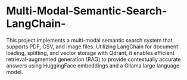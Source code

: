 # Multi-Modal-Semantic-Search-LangChain-
This project implements a multi-modal semantic search system that supports PDF, CSV, and image files. Utilizing LangChain for document loading, splitting, and vector storage with Qdrant, it enables efficient retrieval-augmented generation (RAG) to provide contextually accurate answers using HuggingFace embeddings and a Ollama large language model.
